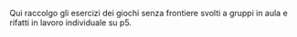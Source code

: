 Qui raccolgo gli esercizi dei giochi senza frontiere svolti a gruppi in aula e rifatti in lavoro individuale su p5.
